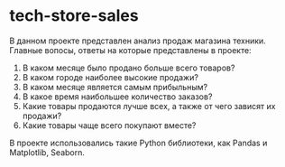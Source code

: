 # tech-store-sales
В данном проекте представлен анализ продаж магазина техники.
Главные вопосы, ответы на которые представлены в проекте:
1. В каком месяце было продано больше всего товаров?
2. В каком городе наиболее высокие продажи?
3. В каком месяце является самым прибыльным?
4. В какое время наибольшее количество заказов?
5. Какие товары продаются лучше всех, а также от чего зависят их продажи?
6. Какие товары чаще всего покупают вместе?

В проекте использовались такие Python библиотеки, как Pandas и Matplotlib, Seaborn.
